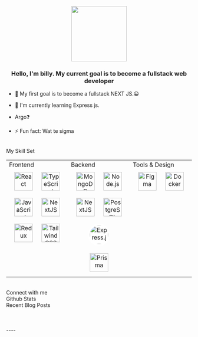 <div align="center">
<img src="https://64.media.tumblr.com/b011e7ee16c74dbbe65c880b6d08a67f/3ef557d02cf9c757-30/s400x600/a4cb86fa8637906c4323e5bf0e9766917d20fcb5.jpg" align="center" height="150" width="150" />
</div>  
  
### <div align="center">Hello, I'm billy. My current goal is to become a fullstack web developer</div>  
  
- 🔭 My first goal is to become a fullstack NEXT JS.😀  
  
- 🌱 I'm currently learning Express js.
  
- Argo❓  
  
- ⚡ Fun fact: Wat te sigma     
  
<br/>  
My Skill Set  


<table><tr><td valign="top" width="33%">
Frontend  
  

<div align="center">  
<a href="https://reactjs.org/" target="_blank"><img style="margin: 10px" src="https://profilinator.rishav.dev/skills-assets/react-original-wordmark.svg" alt="React" height="50" /></a>  
<a href="https://www.typescriptlang.org/" target="_blank"><img style="margin: 10px" src="https://profilinator.rishav.dev/skills-assets/typescript-original.svg" alt="TypeScript" height="50" /></a>  
<a href="https://www.javascript.com/" target="_blank"><img style="margin: 10px" src="https://profilinator.rishav.dev/skills-assets/javascript-original.svg" alt="JavaScript" height="50" /></a>  
<a href="https://nextjs.org/" target="_blank"><img style="margin: 10px" src="https://profilinator.rishav.dev/skills-assets/nextjs.png" alt="NextJS" height="50" /></a>  
<a href="https://redux.js.org/" target="_blank"><img style="margin: 10px" src="https://profilinator.rishav.dev/skills-assets/redux-original.svg" alt="Redux" height="50" /></a>  
<a href="https://www.tailwindcss.com/" target="_blank"><img style="margin: 10px" src="https://profilinator.rishav.dev/skills-assets/tailwindcss.svg" alt="Tailwind CSS" height="50" /></a>  
</div>
</td><td valign="top" width="33%">
Backend  


<div align="center">  
<a href="https://www.mongodb.com/" target="_blank"><img style="margin: 10px" src="https://profilinator.rishav.dev/skills-assets/mongodb-original-wordmark.svg" alt="MongoDB" height="50" /></a>  
<a href="https://nodejs.org/" target="_blank"><img style="margin: 10px" src="https://profilinator.rishav.dev/skills-assets/nodejs-original-wordmark.svg" alt="Node.js" height="50" /></a>  
<a href="https://nextjs.org/" target="_blank"><img style="margin: 10px" src="https://profilinator.rishav.dev/skills-assets/nextjs.png" alt="NextJS" height="50" /></a>  
<a href="https://www.postgresql.org/" target="_blank"><img style="margin: 10px" src="https://profilinator.rishav.dev/skills-assets/postgresql-original-wordmark.svg" alt="PostgreSQL" height="50" /></a>  
<a href="https://expressjs.com/" target="_blank"><img style="margin: 10px; border-radius: 50%; background-color: white; padding: 5px;" src="https://upload.wikimedia.org/wikipedia/commons/8/88/Status_iucn_EX_icon.svg" alt="Express.js" height="50" /></a>  
<a href="https://www.prisma.io/" target="_blank"><img style="margin: 10px" src="https://cdn.jsdelivr.net/gh/devicons/devicon/icons/prisma/prisma-original.svg" alt="Prisma" height="50" /></a>
</div>
</td><td valign="top" width="33%">
Tools & Design


<div align="center">  
<a href="https://www.figma.com/" target="_blank"><img style="margin: 10px" src="https://profilinator.rishav.dev/skills-assets/figma-icon.svg" alt="Figma" height="50" /></a>  
<a href="https://www.docker.com/" target="_blank"><img style="margin: 10px" src="https://profilinator.rishav.dev/skills-assets/docker-original-wordmark.svg" alt="Docker" height="50" /></a>  
</div>
</td></tr></table>  
<br/>  
Connect with me  
  
<br/>  
Github Stats  
  
<br/>  
Recent Blog Posts  
  
<br/>  
  
<br/>  
  
<br/>  
<br />
----
